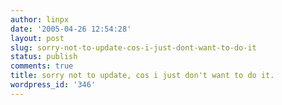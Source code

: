 ```yaml
---
author: linpx
date: '2005-04-26 12:54:28'
layout: post
slug: sorry-not-to-update-cos-i-just-dont-want-to-do-it
status: publish
comments: true
title: sorry not to update, cos i just don't want to do it.
wordpress_id: '346'
---
```




